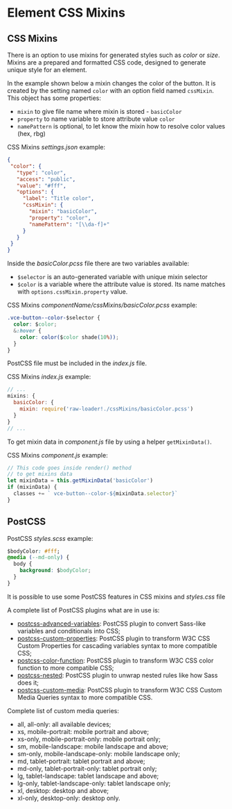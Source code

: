 # Element CSS Mixins

## CSS Mixins

There is an option to use mixins for generated styles such as *color* or *size*. Mixins are a prepared and formatted CSS code, designed to generate unique style for an element.

In the example shown below a mixin changes the color of the button. It is created by the setting named `color` with an option field named `cssMixin`. This object has some properties:
* `mixin` to give file name where mixin is stored - `basicColor`
* `property` to name variable to store attribute value `color`
* `namePattern` is optional, to let know the mixin how to resolve color values (hex, rbg)

CSS Mixins *settings.json* example:

```json
{
 "color": {
   "type": "color",
   "access": "public",
   "value": "#fff",
   "options": {
     "label": "Title color",
     "cssMixin": {
       "mixin": "basicColor",
       "property": "color",
       "namePattern": "[\\da-f]+"
     }
   }
 }
}
```

Inside the *basicColor.pcss* file there are two variables available:

* `$selector` is an auto-generated variable with unique mixin selector
* `$color` is a variable where the attribute value is stored. Its name matches with `options.cssMixin.property` value.

CSS Mixins *componentName/cssMixins/basicColor.pcss* example:

```css
.vce-button--color-$selector {
  color: $color;
  &:hover {
    color: color($color shade(10%));
  }
}
```

PostCSS file must be included in the *index.js* file.

CSS Mixins *index.js* example:

```javascript
// ...
mixins: {
  basicColor: {
    mixin: require('raw-loader!./cssMixins/basicColor.pcss')
  }
}
// ...
```

To get mixin data in *component.js* file by using a helper `getMixinData()`.

CSS Mixins *component.js* example:

```javascript
// This code goes inside render() method
// to get mixins data
let mixinData = this.getMixinData('basicColor')
if (mixinData) {
  classes += ` vce-button--color-${mixinData.selector}`
}
```

## PostCSS

PostCSS *styles.scss* example:

```css
$bodyColor: #fff;
@media (--md-only) {
  body {
    background: $bodyColor;
  }
}
```

It is possible to use some PostCSS features in CSS mixins and *styles.css* file

A complete list of PostCSS plugins what are in use is:

* <a href="https://www.npmjs.com/package/postcss-advanced-variables" target="_blank">postcss-advanced-variables</a>: PostCSS plugin to convert Sass-like variables and conditionals into CSS;
* <a href="https://www.npmjs.com/package/postcss-custom-properties" target="_blank">postcss-custom-properties</a>: PostCSS plugin to transform W3C CSS Custom Properties for cascading variables syntax to more compatible CSS;
* <a href="https://www.npmjs.com/package/postcss-color-function" target="_blank">postcss-color-function</a>: PostCSS plugin to transform W3C CSS color function to more compatible CSS;
* <a href="https://www.npmjs.com/package/postcss-nested" target="_blank">postcss-nested</a>: PostCSS plugin to unwrap nested rules like how Sass does it;
* <a href="https://www.npmjs.com/package/postcss-custom-media" target="_blank">postcss-custom-media</a>: PostCSS plugin to transform W3C CSS Custom Media Queries syntax to more compatible CSS.

Complete list of custom media queries:

* all, all-only: all available devices;
* xs, mobile-portrait: mobile portrait and above;
* xs-only, mobile-portrait-only: mobile portrait only;
* sm, mobile-landscape: mobile landscape and above;
* sm-only, mobile-landscape-only: mobile landscape only;
* md, tablet-portrait: tablet portrait and above;
* md-only, tablet-portrait-only: tablet portrait only;
* lg, tablet-landscape: tablet landscape and above;
* lg-only, tablet-landscape-only: tablet landscape only;
* xl, desktop: desktop and above;
* xl-only, desktop-only: desktop only.
